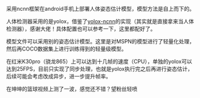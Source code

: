 采用ncnn框架在android手机上部署人体姿态估计模型，模型方法是自上而下的。

人体检测器采用的是yolox，借鉴了[yolox-ncnn](https://github.com/FeiGeChuanShu/ncnn-android-yolox)的实现（其实就是直接拿来当人体检测器），感谢大佬！具体配置也可以参考一下，这里都配好了。

模型文件可以采用别的姿态估计模型。这里是对MSPN的模型进行了轻量化处理，然后再COCO数据集上进行训练得到的轻量级模型。

在红米K30pro（骁龙865）上可以达到十几帧的速度（CPU），单独的yolox可以达到25FPS，目前只实现了同步处理，也就是yolox执行完之后再进行姿态估计，后续可能会考虑改成异步，进一步提升帧率。

在坤坤的篮球视频上测了一波，感觉还不错？望粉丝轻喷
